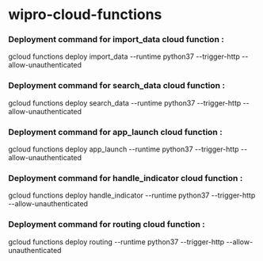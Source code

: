 # wipro-cloud-functions

### Deployment command for import_data cloud function : 

 gcloud functions deploy import_data --runtime python37 --trigger-http --allow-unauthenticated

### Deployment command for search_data cloud function : 

 gcloud functions deploy search_data --runtime python37 --trigger-http --allow-unauthenticated

### Deployment command for app_launch cloud function : 

 gcloud functions deploy app_launch --runtime python37 --trigger-http --allow-unauthenticated

### Deployment command for handle_indicator cloud function : 

 gcloud functions deploy handle_indicator --runtime python37 --trigger-http --allow-unauthenticated

### Deployment command for routing cloud function : 

 gcloud functions deploy routing --runtime python37 --trigger-http --allow-unauthenticated